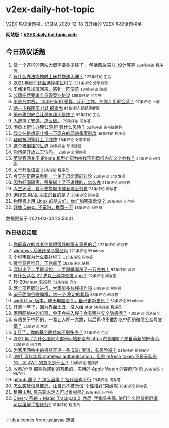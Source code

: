 # v2ex-daily-hot-topic

[V2EX](https://www.v2ex.com/) 热议话题榜，记录从 2020-12-18 日开始的 V2EX 热议话题榜单。

**网站版：[V2EX daily hot topic web](https://boojack.github.io/v2ex-daily-hot-topic-web/)**

## 今日热议话题

<!-- TODAY BEGIN -->

1. [做一个这样的网站大概需要多少钱了 ，包括前后端 UI 设计等等](https://www.v2ex.com/t/757895) `214条评论` `程序员`
1. [有什么办法能按时上床并快速入睡？](https://www.v2ex.com/t/757861) `127条评论` `生活`
1. [2021 年你们还会选择移民吗？](https://www.v2ex.com/t/757986) `121条评论` `分享发现`
1. [王伟凌晨加班回来，感到一阵便意](https://www.v2ex.com/t/757833) `104条评论` `随想`
1. [公司突然要求全员签竞业协议](https://www.v2ex.com/t/757875) `100条评论` `问与答`
1. [不是凡尔赛， 1000-1500 预算，闵行工作，在哪儿买房合适？](https://www.v2ex.com/t/757944) `97条评论` `上海`
1. [晒一下程序员 (我) 的桌面](https://www.v2ex.com/t/758028) `94条评论` `晒晒更健康`
1. [房产税到底会让房价涨还是跌？](https://www.v2ex.com/t/757991) `92条评论` `生活`
1. [人选择了安逸，怎么破。](https://www.v2ex.com/t/757841) `75条评论` `问与答`
1. [闲鱼上帮忙办理公网 IP 有什么风险？](https://www.v2ex.com/t/757849) `52条评论` `宽带症候群`
1. [我实在是想要吐槽一下现在的网站备案制度](https://www.v2ex.com/t/757917) `46条评论` `程序员`
1. [疑似被网警盯上了咋整](https://www.v2ex.com/t/758108) `38条评论` `分享发现`
1. [这个被倒挂的世界](https://www.v2ex.com/t/758080) `26条评论` `职场话题`
1. [你司是开放式工位吗。](https://www.v2ex.com/t/758136) `25条评论` `程序员`
1. [苹果官网关于 iPhone 机型介绍为啥找不到运行内存这个参数？](https://www.v2ex.com/t/758199) `24条评论` `问与答`
1. [关于开发语言](https://www.v2ex.com/t/758148) `22条评论` `程序员`
1. [今天在奇葩说看到一个关于母婴室的讨论](https://www.v2ex.com/t/758197) `21条评论` `分享发现`
1. [因为归国隔离，租房碰上了不讲理的，怎么办](https://www.v2ex.com/t/758034) `21条评论` `问与答`
1. [人生迷茫，要不要换城市或者考公务员](https://www.v2ex.com/t/757950) `21条评论` `问与答`
1. [选择交 男/女 朋友的目的是？](https://www.v2ex.com/t/758087) `20条评论` `问与答`
1. [物理机上用 Linux 的朋友们，你们加密磁盘没？](https://www.v2ex.com/t/758189) `19条评论` `问与答`
1. [好像 DeepL 还蛮叼，推荐一下](https://www.v2ex.com/t/758145) `18条评论` `程序员`

数据更新于 2021-03-03 23:56:41

<!-- TODAY END -->

### 昨日热议话题

<!-- YESTERDAY BEGIN -->

1. [你最喜欢的或者你觉得很好的很有意思的话](https://www.v2ex.com/t/757491) `172条评论` `问与答`
1. [windows 系统还是必需品吗](https://www.v2ex.com/t/757626) `121条评论` `Windows`
1. [个税申报为什么要补税？](https://www.v2ex.com/t/757538) `115条评论` `问与答`
1. [猴年马月狗日，王伟疯了](https://www.v2ex.com/t/757489) `102条评论` `随想`
1. [深圳出了二手房调控，二手房瞬间涨了十万左右！](https://www.v2ex.com/t/757699) `92条评论` `深圳`
1. [有什么适合 22 岁以上纯净交友 app？](https://www.v2ex.com/t/757758) `92条评论` `问与答`
1. [15-20w suv 求推荐](https://www.v2ex.com/t/757499) `72条评论` `汽车`
1. [两个项目同时进行，大家能多线程操作吗](https://www.v2ex.com/t/757543) `64条评论` `程序员`
1. [迫于面向谷歌编程，求一个 稳定的机场](https://www.v2ex.com/t/757592) `58条评论` `问与答`
1. [win10 ltsc 版本，昨天电脑没关，自己更新更死了](https://www.v2ex.com/t/757564) `52条评论` `Windows`
1. [开源一年了，因为界面太丑，没人给 star](https://www.v2ex.com/t/757516) `50条评论` `程序员`
1. [家用网络中的机器，会不会被入侵？会有哪些安全隐患呢？](https://www.v2ex.com/t/757503) `43条评论` `信息安全`
1. [有啥关于中药的，一看让人吓一大跳，以后再也不敢乱吃中药的微信公众号文章？](https://www.v2ex.com/t/757734) `31条评论` `生活`
1. [3 月了，你的基金收益率还剩多少？](https://www.v2ex.com/t/757669) `25条评论` `生活`
1. [2021 年了为什么国家大部分网站都没有 https 的部署呢? 来自萌新的好奇心.](https://www.v2ex.com/t/757786) `23条评论` `问与答`
1. [为家用网络中的机器开通一条 SSH 隧道，有风险吗？](https://www.v2ex.com/t/757579) `21条评论` `信息安全`
1. [JWT 可以实现 stateless authentication，但是 refresh token 不是无状态的，那 JWT 的意义是什么？](https://www.v2ex.com/t/757713) `19条评论` `程序员`
1. [收集/分享 那些你遇到的有趣的、实用的 Apple Watch 的提醒/功能](https://www.v2ex.com/t/757580) `19条评论` ` WATCH`
1. [github 蹦了？ 怎么回事？ 挂代理也不行](https://www.v2ex.com/t/757511) `19条评论` `问与答`
1. [怎么突破信息茧房，让自己不被所谓“个性推荐”束缚呢](https://www.v2ex.com/t/757742) `18条评论` `问与答`
1. [租期未到, 房东要求走人可以维权吗?](https://www.v2ex.com/t/757623) `18条评论` `问与答`
1. [Cherry 茶轴 + Magic Trackpad 2, 然后, 手指骨头痛. 使用什么键鼠更舒适, 可以缓解手指疲劳?](https://www.v2ex.com/t/757595) `18条评论` `程序员`

<!-- YESTERDAY END -->

---

💡 Idea comes from [justjavac 迷渡](https://github.com/justjavac/)
